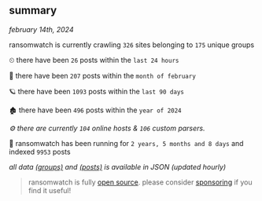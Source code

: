 
## summary
_february 14th, 2024_

ransomwatch is currently crawling `326` sites belonging to `175` unique groups

⏲ there have been `26` posts within the `last 24 hours`

🦈 there have been `207` posts within the `month of february`

🪐 there have been `1093` posts within the `last 90 days`

🏚 there have been `496` posts within the `year of 2024`

_⚙️ there are currently `104` online hosts & `106` custom parsers._

🦕 ransomwatch has been running for `2 years, 5 months and 8 days` and indexed `9953` posts

_all data  [(groups)](http://ransomwhat.telemetry.ltd/groups) and [(posts)](http://ransomwhat.telemetry.ltd/posts) is available in JSON (updated hourly)_

> ransomwatch is fully [open source](https://github.com/joshhighet/ransomwatch#ransomwatch--). please consider [sponsoring](https://github.com/sponsors/joshhighet) if you find it useful!
